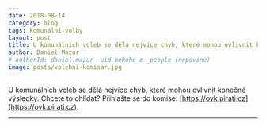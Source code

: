 ```yaml
---
date: 2018-08-14
category: blog
tags: komunální-volby
layout: post
title: U komunálních voleb se dělá nejvíce chyb, které mohou ovlivnit konečné výsledky. Chcete to ohlídat?
author: Daniel Mazur
# authorId: daniel.mazur  uid nekoho z _people (nepoviné)
image: posts/volebni-komisar.jpg
---
```


U komunálních voleb se dělá nejvíce chyb, které mohou ovlivnit konečné výsledky. Chcete to ohlídat? Přihlašte se do komise: [https://ovk.pirati.cz](https://ovk.pirati.cz).

- - -
